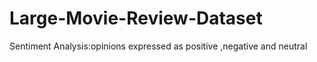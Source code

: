 # Large-Movie-Review-Dataset
Sentiment Analysis:opinions expressed as positive ,negative and neutral
